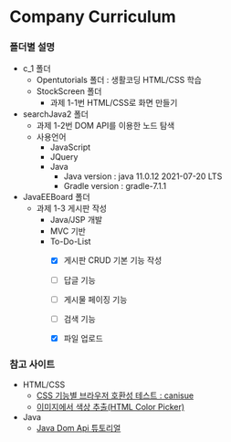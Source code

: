 # Company Curriculum
### 폴더별 설명
* c_1 폴더
  * Opentutorials 폴더 : 생활코딩 HTML/CSS 학습
  * StockScreen 폴더
    * 과제 1-1번 HTML/CSS로 화면 만들기
* searchJava2 폴더 
  * 과제 1-2번 DOM API를 이용한 노드 탐색
  * 사용언어
    * JavaScript
    * JQuery
    * Java
      * Java version : java 11.0.12 2021-07-20 LTS
      * Gradle version : gradle-7.1.1
* JavaEEBoard 폴더
  * 과제 1-3 게시판 작성
    * Java/JSP 개발
    * MVC 기반 
    * To-Do-List
      - [x] 게시판 CRUD 기본 기능 작성
      - [ ] 답글 기능
      - [ ] 게시물 페이징 기능
      - [ ] 검색 기능
      - [x] 파일 업로드
  

 

### 참고 사이트 
  * HTML/CSS
    * [CSS 기능별 브라우저 호환성 테스트 : canisue](https://caniuse.com)
    * [이미지에서 색상 추출(HTML Color Picker)](https://www.w3schools.com/colors/colors_picker.asp)
  * Java
    * [Java Dom Api 튜토리얼](https://howtodoinjava.com/java/xml/read-xml-dom-parser-example/)